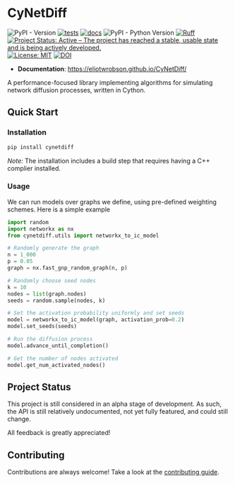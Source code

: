 # CyNetDiff
![PyPI - Version](https://img.shields.io/pypi/v/cynetdiff)
[![tests](https://github.com/eliotwrobson/CyNetDiff/actions/workflows/tests.yml/badge.svg)](https://github.com/eliotwrobson/CyNetDiff/actions/workflows/tests.yml)
[![docs](https://github.com/eliotwrobson/CyNetDiff/actions/workflows/docs.yml/badge.svg)](https://github.com/eliotwrobson/CyNetDiff/actions/workflows/docs.yml)
![PyPI - Python Version](https://img.shields.io/pypi/pyversions/cynetdiff)
[![Ruff](https://img.shields.io/endpoint?url=https://raw.githubusercontent.com/astral-sh/ruff/main/assets/badge/v2.json)](https://github.com/astral-sh/ruff)
[![Project Status: Active – The project has reached a stable, usable state and is being actively developed.](https://www.repostatus.org/badges/latest/active.svg)](https://www.repostatus.org/#active)
[![License: MIT](https://img.shields.io/badge/License-MIT-yellow.svg)](https://opensource.org/licenses/MIT)
[![DOI](https://zenodo.org/badge/DOI/10.5281/zenodo.10801504.svg)](https://doi.org/10.5281/zenodo.10801504)

- **Documentation**: https://eliotwrobson.github.io/CyNetDiff/

A performance-focused library implementing algorithms for simulating network
diffusion processes, written in Cython.

## Quick Start

### Installation
```sh
pip install cynetdiff
```
*Note:* The installation includes a build step that requires having a C++ complier installed.

### Usage
We can run models over graphs we define, using pre-defined weighting schemes. Here is a simple
example
```python
import random
import networkx as nx
from cynetdiff.utils import networkx_to_ic_model

# Randomly generate the graph
n = 1_000
p = 0.05
graph = nx.fast_gnp_random_graph(n, p)

# Randomly choose seed nodes
k = 10
nodes = list(graph.nodes)
seeds = random.sample(nodes, k)

# Set the activation probability uniformly and set seeds
model = networkx_to_ic_model(graph, activation_prob=0.2)
model.set_seeds(seeds)

# Run the diffusion process
model.advance_until_completion()

# Get the number of nodes activated
model.get_num_activated_nodes()
```

## Project Status

This project is still considered in an alpha stage of development. As such,
the API is still relatively undocumented, not yet fully featured, and
could still change.

All feedback is greatly appreciated!

## Contributing

Contributions are always welcome! Take a look at the [contributing guide](./CONTRIBUTING.md).
